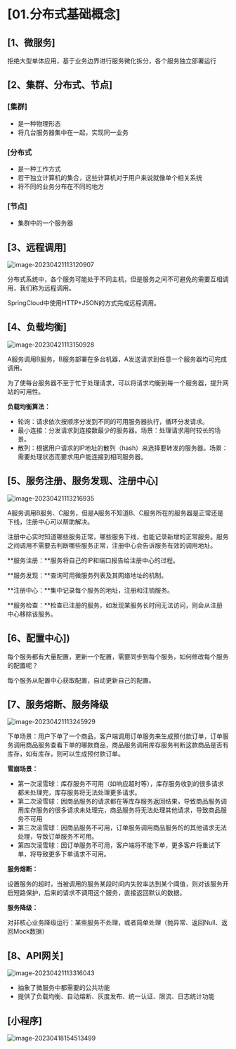 

# [01.分布式基础概念]

## [1、微服务]

拒绝大型单体应用，基于业务边界进行服务微化拆分，各个服务独立部署运行

## [2、集群、分布式、节点]

### [集群]

- 是一种物理形态
- 将几台服务器集中在一起，实现同一业务

### [分布式

- 是一种工作方式
- 若干独立计算机的集合，这些计算机对于用户来说就像单个相关系统
- 将不同的业务分布在不同的地方

### [节点]

- 集群中的一个服务器

## [3、远程调用]

![image-20230421113120907](https://czh-wp.oss-cn-hangzhou.aliyuncs.com/img/202304211131415.png)

分布式系统中，各个服务可能处于不同主机，但是服务之间不可避免的需要互相调用，我们称为远程调用。

SpringCloud中使用HTTP+JSON的方式完成远程调用。

## [4、负载均衡]
![image-20230421113150928](https://czh-wp.oss-cn-hangzhou.aliyuncs.com/img/202304211131248.png)

A服务调用B服务，B服务部署在多台机器，A发送请求到任意一个服务器均可完成调用。

为了使每台服务器不至于忙于处理请求，可以将请求均衡到每一个服务器，提升网站的可用性。

**负载均衡算法：**

- 轮询：请求依次按顺序分发到不同的可用服务器执行，循环分发请求。
- 最小连接：分发请求到连接数最少的服务器。场景：处理请求用时较长的场景。
- 散列：根据用户请求的IP地址的散列（hash）来选择要转发的服务器。场景：需要处理状态而要求用户能连接到相同服务器。

## [5、服务注册、服务发现、注册中心]

![image-20230421113216935](https://czh-wp.oss-cn-hangzhou.aliyuncs.com/img/202304211132969.png)

A服务调用B服务、C服务，但是A服务不知道B、C服务所在的服务器是正常还是下线，注册中心可以帮助解决。

注册中心实时知道哪些服务正常，哪些服务下线，也能记录新增的正常服务。服务之间调用不需要去判断哪些服务正常，注册中心会告诉服务有效的调用地址。

**服务注册：**服务将自己的IP和端口报告给注册中心的过程。

**服务发现：**查询可用微服务列表及其网络地址的机制。

**注册中心：**集中记录每个服务的地址，注册和注销服务。

**服务检查：**检查已注册的服务，如发现某服务长时间无法访问，则会从注册中心移除该服务。

## [6、配置中心])

每个服务都有大量配置，更新一个配置，需要同步到每个服务，如何修改每个服务的配置呢？

每个服务从配置中心获取配置，自动更新自己的配置。

## [7、服务熔断、服务降级

![image-20230421113245929](https://czh-wp.oss-cn-hangzhou.aliyuncs.com/img/202304211132162.png)

下单场景：用户下单了一个商品，客户端调用订单服务来生成预付款订单，订单服务调用商品服务查看下单的哪款商品，商品服务调用库存服务判断这款商品是否有库存，如有库存，则可以生成预付款订单。

**雪崩场景：**

- 第一次滚雪球：库存服务不可用（如响应超时等），库存服务收到的很多请求都未处理完，库存服务将无法处理更多请求。
- 第二次滚雪球：因商品服务的请求都在等库存服务返回结果，导致商品服务调用库存服务的很多请求未处理完，商品服务将无法处理其他请求，导致商品服务不可用
- 第三次滚雪球：因商品服务不可用，订单服务调用商品服务的的其他请求无法处理，导致订单服务不可用。
- 第四次滚雪球：因订单服务不可用，客户端将不能下单，更多客户将重试下单，将导致更多下单请求不可用。

**服务熔断：**

设置服务的超时，当被调用的服务某段时间内失败率达到某个阈值，则对该服务开启短路保护，后来的请求不调用这个服务，直接返回默认的数据。

**服务降级：**

对非核心业务降级运行：某些服务不处理，或者简单处理（抛异常、返回Null、返回Mock数据）

## [8、API网关]

![image-20230421113316043](https://czh-wp.oss-cn-hangzhou.aliyuncs.com/img/202304211133198.png)

- 抽象了微服务中都需要的公共功能
- 提供了负载均衡、自动熔断、灰度发布、统一认证、限流、日志统计功能
## [小程序]
![image-20230418154513499](https://czh-wp.oss-cn-hangzhou.aliyuncs.com/img/202304181545557.png)